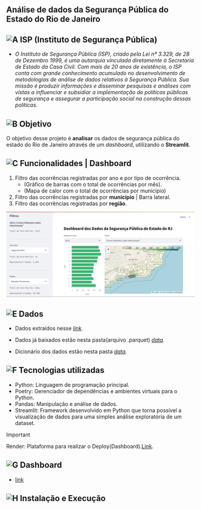 ## Análise de dados da Segurança Pública do Estado do Rio de Janeiro

## ![A](https://cdn-icons-png.flaticon.com/24/1085/1085456.png) ISP (Instituto de Segurança Pública)

- *O Instituto de Segurança Pública (ISP), criado pela Lei nº 3.329, de 28 de Dezembro 1999, é uma autarquia vinculada diretamente à Secretaria de Estado da Casa Civil. Com mais de 20 anos de existência, o ISP conta com grande conhecimento acumulado no desenvolvimento de metodologias de análise de dados relativos à Segurança Pública. Sua missão é produzir informações e disseminar pesquisas e análises com vistas a influenciar e subsidiar a implementação de políticas públicas de segurança e assegurar a participação social na construção dessas políticas.*

## ![B](https://cdn-icons-png.flaticon.com/24/1534/1534999.png) Objetivo

O objetivo desse projeto é **analisar** os dados de segurança pública do estado do Rio de Janeiro através de um *dashboard*, utilizando o **Streamlit**.

## ![C](https://cdn-icons-png.flaticon.com/24/4739/4739384.png) Funcionalidades | Dashboard

1. Filtro das ocorrências registradas por ano e por tipo de ocorrência.
   * (Gráfico de barras com o total de ocorrências por mês).
   * (Mapa de calor com o total de ocorrências por município)
2. Filtro das ocorrências registradas por **município** | Barra lateral.
3. Filtro das ocorrências registradas por **região**.

![D](https://github.com/Prog-LucasAlves/AED_Dados_Seguranca_Publica/blob/main/image/Preview.png)

## ![E](https://cdn-icons-png.flaticon.com/24/9872/9872417.png) Dados

- Dados extraidos nesse *[link](https://www.ispdados.rj.gov.br/Arquivos/BaseMunicipioMensal.csv).*

- Dados já baixados estão nesta pasta(arquivo .parquet) *[data](https://github.com/Prog-LucasAlves/AED_Dados_Seguranca_Publica/tree/main/data/raw_data/GOLDEN).*

- Dicionário dos dados estão nesta pasta *[data](https://github.com/Prog-LucasAlves/AED_Dados_Seguranca_Publica/tree/main/data/dict_data).*

## ![F](https://cdn-icons-png.flaticon.com/24/752/752646.png) Tecnologias utilizadas

- Python: Linguagem de programação principal.
- Poetry: Gerenciador de dependências e ambientes virtuais para o Python.
- Pandas: Manipulação e análise de dados.
- Streamlit: Framework desenvolvido em Python que torna possível a visualização de dados para uma simples análise exploratória de um dataset.

> [!IMPORTANT]
> Render: Plataforma para realizar o Deploy(Dashboard).[Link](https://render.com/).

## ![G](https://cdn-icons-png.flaticon.com/24/1991/1991103.png) Dashboard

- [link](https://aed-dados-seguranca-publica.onrender.com)

## ![H](https://cdn-icons-png.flaticon.com/24/3786/3786109.png) Instalação e Execução
